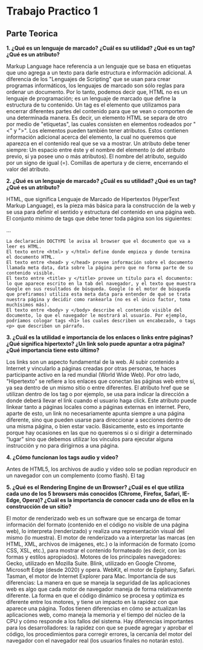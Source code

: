 # Trabajo Practico 1
## Parte Teorica

**1. ¿Qué es un lenguaje de marcado? ¿Cuál es su utilidad? ¿Qué es un tag? ¿Qué es un atributo?**

Markup Language hace referencia a un lenguaje que se basa en etiquetas que uno agrega a un texto para darle estructura e información adicional. A diferencia de los "Lenguajes de Scripting" que se usan para crear programas informáticos, los lenguajes de marcado son sólo reglas para ordenar un documento. Por lo tanto, podemos decir que, HTML no es un lenguaje de programación; es un lenguaje de marcado que define la estructura de tu contenido.
Un tag es el elemento que utilizamos para encerrar diferentes partes del contenido para que se vean o comporten de una determinada manera. Es decir, un elemento HTML se separa de otro por medio de "etiquetas", las cuales consisten en elementos rodeados por "<" y ">".
Los elementos pueden también tener atributos. Estos contienen información adicional acerca del elemento, la cual no queremos que aparezca en el contenido real que se va a mostrar. 
Un atributo debe tener siempre:
	Un espacio entre éste y el nombre del elemento (o del atributo previo, si ya posee uno o más atributos).
	El nombre del atributo, seguido por un signo de igual (=).
	Comillas de apertura y de cierre, encerrando el valor del atributo.


**2. ¿Qué es un lenguaje de marcado? ¿Cuál es su utilidad? ¿Qué es un tag? ¿Qué es un atributo?**

HTML, que significa Lenguaje de Marcado de Hipertextos (HyperText Markup Language), es la pieza más básica para la construcción de la web y se usa para definir el sentido y estructura del contenido en una página web. El conjunto mínimo de tags que debe tener toda página son los siguientes:

<!DOCTYPE html>
<html>
<head>
    <title>Título de la página</title>
</head>
<body>
 …   
</body>
</html>

	La declaración DOCTYPE le avisa al browser que el documento que va a leer es HTML.
	El texto entre <html> y </html> define donde empieza y donde termina el documento HTML.
	El texto entre <head> y </head> provee información sobre el documento llamada meta data, data sobre la página pero que no forma parte de su contenido visible.
	El texto entre <title> y </title> provee un título para el documento: lo que aparece escrito en la tab del navegador, y el texto que muestra Google en sus resultados de búsqueda. Google (o el motor de búsqueda que prefiramos) utiliza esta meta data para entender de qué se trata nuestra página y decidir como rankearla (no es el único factor, toma muchísimos más).
	El texto entre <body> y </body> describe el contenido visible del documento, lo que el navegador le mostrará al usuario. Por ejemplo, podríamos cologar tags <h1> los cuales describen un encabezado, o tags <p> que describen un párrafo.


**3. ¿Cuál es la utilidad e importancia de los enlaces o links entre páginas? ¿Qué significa hipertexto? ¿Un link solo puede apuntar a otra página? ¿Qué importancia tiene esto último?**

Los links son un aspecto fundamental de la web. Al subir contenido a Internet y vincularlo a páginas creadas por otras personas, te haces participante activo en la red mundial (World Wide Web). Por otro lado, "Hipertexto" se refiere a los enlaces que conectan las páginas web entre sí, ya sea dentro de un mismo sitio o entre diferentes.
El atributo href que se utilizan dentro de los tag <a> o <link> por ejemplo, se usa para indicar la dirección a donde deberá llevar el link cuando el usuario haga click. Este atributo puede linkear tanto a páginas locales como a páginas externas en internet. Pero, aparte de esto, un link no necesariamente apunta siempre a una página diferente, sino que pueden usarse para direccionar a secciones dentro de una misma página, o bien estar vacío. Básicamente, esto es importante porque hay ocasiones en las que no queremos si o si dirigir a determinado “lugar” sino que debemos utilizar los vínculos para ejecutar alguna instrucción y no para dirigirnos a una página.

**4. ¿Cómo funcionan los tags audio y video?**

Antes de HTML5, los archivos de audio y video solo se podían reproducir en un navegador con un complemento (como flash).
El tag <audio> especifica una forma estándar de incrustar audio en una página web. El mismo puede contener:
	El atributo controls permitirá que el usuario controle la reproducción de audio, incluyendo volumen, búsqueda y pausar/reanudar reproducción.
	El tag <src> (dentro del opening y closing tag) contiene la URL del audio que se va a insertar.
	Autoplay es un atributo booleano que hará que el sonido comience a reproducirse automáticamente en cuanto sea posible.
	Buffered es un atributo que se puede leer para determinar qué intervalos de tiempo del multimedia se han almacenado en búfer. Este atributo contiene un objeto TimeRanges.
	Preload error 548523. El objetivo de este atributo enumerado es proporcionar una sugerencia al navegador sobre qué cree el autor que proporcionará la mejor experiencia para el usuario.
Luego, tenemos el tag <video> que básicamente funciona con los mismos atributos y tags que <audio> pero se agrega: 
	Height: la altura del área de visualización del vídeo en píxeles CSS.
	Loop: un atributo booleano; si se especifica, al alcanzar el final del video, volverá automáticamente al principio.
	Width: la anchura del área de visualización del vídeo en píxeles CSS.

**5. ¿Qué es el Rendering Engine de un Browser? ¿Cuál es el que utiliza cada uno de los 5 browsers más conocidos (Chrome, Firefox, Safari, IE-Edge, Opera)? ¿Cuál es la importancia de conocer cada uno de ellos en la construcción de un sitio?**

El motor de renderizado web es un software que se encarga de tomar información del formato (contenido en el código no visible de una página web), lo interpreta (renderizado) y realiza una representación visual del mismo (lo muestra).
El motor de renderizado va a interpretar las marcas (en HTML, XML, archivos de imágenes, etc.) o la información de formato (como CSS, XSL, etc.), para mostrar el contenido formateado (es decir, con las formas y estilos apropiados).
Motores de los principales navegadores:
	Gecko, utilizado en Mozilla Suite.
	Blink, utilizado en Google Chrome, Microsoft Edge (desde 2020) y opera.
	WebKit, el motor de Epiphany, Safari.
	Tasman, el motor de Internet Explorer para Mac.
Importancia de sus diferencias:
La manera en que se maneja la seguridad de las aplicaciones web es algo que cada motor de navegador maneja de forma relativamente diferente.
La forma en que el código dinámico se procesa y optimiza es diferente entre los motores, y tiene un impacto en la rapidez con que aparece una página.
Todos tienen diferencias en cómo se actualizan las aplicaciones web, como maneja la memoria y el tiempo del núcleo de la CPU y cómo responde a los fallos del sistema.
Hay diferencias importantes para los desarrolladores: la rapidez con que se puede agregar y aprobar el código, los procedimientos para corregir errores, la cercanía del motor del navegador con el navegador real (los usuarios finales no notarán esto).